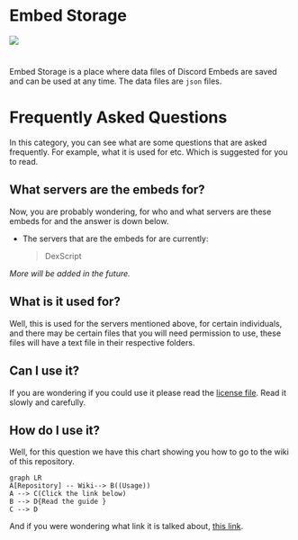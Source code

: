 
# Embed Storage
   <img center="center" src="https://svgshare.com/i/1Afj.svg" />
   
# 

Embed Storage is a place where data files of Discord Embeds are saved and can be used at any time. The data files are 	``json`` files. 

# Frequently Asked Questions
In this category, you can see what are some questions that are asked frequently. For example, what it is used for etc. Which is suggested for you to read. 

## What servers are the embeds for?
Now, you are probably wondering, for who and what servers are these embeds for and the answer is down below. 

- The servers that are the embeds for are currently:
	> DexScript 

*More will be added in the future.*

## What is it used for?
Well, this is used for the servers mentioned above, for certain individuals, and there may be certain files that you will need permission to use, these files will have a text file in their respective folders. 

## Can I use it?
If you are wondering if you could use it please read the [license file](https://github.com/Reictangle/EmbedStorage/blob/main/LICENSE). Read it slowly and carefully. 

## How do I use it?

Well, for this question we have this chart showing you how to go to the wiki of this repository.
```mermaid
graph LR
A[Repository] -- Wiki--> B((Usage))
A --> C(Click the link below)
B --> D{Read the guide }
C --> D

```
And if you were wondering what link it is talked about, [this link](https://github.com/Reictangle/EmbedStorage/wiki).




